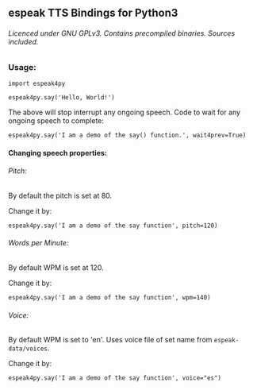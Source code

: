 ## espeak TTS Bindings for Python3

###### Licenced under GNU GPLv3. Contains precompiled binaries. Sources included.

### Usage:

```
import espeak4py

espeak4py.say('Hello, World!')
```

The above will stop interrupt any ongoing speech.
Code to wait for any ongoing speech to complete:

```
espeak4py.say('I am a demo of the say() function.', wait4prev=True)
```

#### Changing speech properties:

###### Pitch:

By default the pitch is set at 80.

Change it by:

```
espeak4py.say('I am a demo of the say function', pitch=120)
```

###### Words per Minute:

By default WPM is set at 120.

Change it by:

```
espeak4py.say('I am a demo of the say function', wpm=140)
```

###### Voice:

By default WPM is set to 'en'.
Uses voice file of set name from `espeak-data/voices`.

Change it by:

```
espeak4py.say('I am a demo of the say function', voice="es")
```

